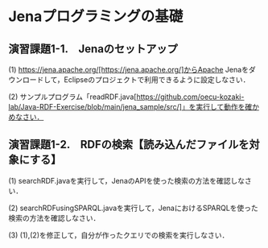 # Jenaプログラミングの基礎
## 演習課題1-1.　Jenaのセットアップ
(1) https://jena.apache.org/[https://jena.apache.org/]からApache Jenaをダウンロードして，Eclipseのプロジェクトで利用できるように設定しなさい．

(2) サンプルプログラム「readRDF.java[https://github.com/oecu-kozaki-lab/Java-RDF-Exercise/blob/main/jena_sample/src/]」を実行して動作を確かめなさい．

## 演習課題1-2.　RDFの検索【読み込んだファイルを対象にする】
(1) searchRDF.javaを実行して，JenaのAPIを使った検索の方法を確認しなさい．

(2) searchRDFusingSPARQL.javaを実行して，JenaにおけるSPARQLを使った検索の方法を確認しなさい．

(3) (1),(2)を修正して，自分が作ったクエリでの検索を実行しなさい．

